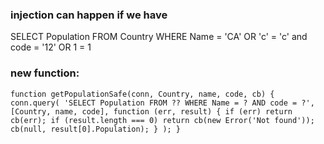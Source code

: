 ### injection can happen if we have
SELECT Population FROM Country WHERE Name = 'CA' OR 'c' = 'c' and code = '12' OR 1 = 1


### new function:
``
function getPopulationSafe(conn, Country, name, code, cb) {
  conn.query(
    'SELECT Population FROM ?? WHERE Name = ? AND code = ?',
    [Country, name, code],
    function (err, result) {
      if (err) return cb(err);
      if (result.length === 0) return cb(new Error('Not found'));
      cb(null, result[0].Population);
    }
  );
}
``